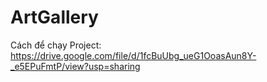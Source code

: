 # ArtGallery

Cách để chạy Project: https://drive.google.com/file/d/1fcBuUbg_ueG1OoasAun8Y-_e5EPuFmtP/view?usp=sharing
